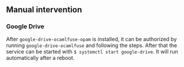 #

## Manual intervention

### Google Drive

After `google-drive-ocamlfuse-opam` is installed, it can be authorized by running `google-drive-ocamlfuse` and following the steps.
After that the service can be started with `$ systemctl start google-drive`.
It will run automatically after a reboot.

